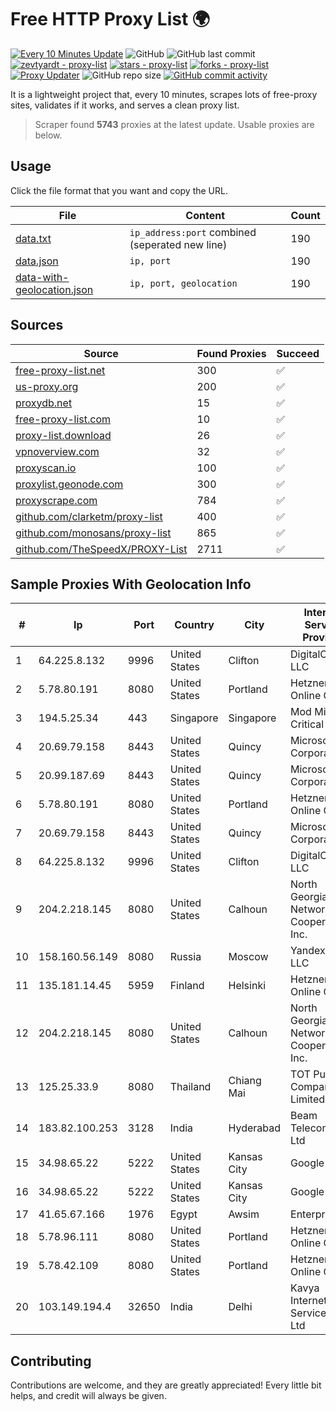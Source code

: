 
# Free HTTP Proxy List 🌍

[![Every 10 Minutes Update](https://github.com/mertguvencli/http-proxy-list/actions/workflows/main.yml/badge.svg?branch=main)](https://github.com/mertguvencli/http-proxy-list/actions/workflows/main.yml)
![GitHub](https://img.shields.io/github/license/mertguvencli/http-proxy-list)
![GitHub last commit](https://img.shields.io/github/last-commit/mertguvencli/http-proxy-list)
[![zevtyardt - proxy-list](https://img.shields.io/static/v1?label=zevtyardt&message=proxy-list&color=blue&logo=github)](https://github.com/zevtyardt/proxy-list "Go to GitHub repo")
[![stars - proxy-list](https://img.shields.io/github/stars/zevtyardt/proxy-list?style=social)](https://github.com/zevtyardt/proxy-list)
[![forks - proxy-list](https://img.shields.io/github/forks/zevtyardt/proxy-list?style=social)](https://github.com/zevtyardt/proxy-list)
[![Proxy Updater](https://github.com/zevtyardt/proxy-list/workflows/Proxy%20Updater/badge.svg)](https://github.com/zevtyardt/proxy-list/actions?query=workflow:"Proxy+Updater")
![GitHub repo size](https://img.shields.io/github/repo-size/zevtyardt/proxy-list)
[![GitHub commit activity](https://img.shields.io/github/commit-activity/m/zevtyardt/proxy-list?logo=commits)](https://github.com/zevtyardt/proxy-list/commits/main)

It is a lightweight project that, every 10 minutes, scrapes lots of free-proxy sites, validates if it works, and serves a clean proxy list.

> Scraper found **5743** proxies at the latest update. Usable proxies are below.

## Usage

Click the file format that you want and copy the URL.

|File|Content|Count|
|----|-------|-----|
|[data.txt](https://raw.githubusercontent.com/mertguvencli/http-proxy-list/main/proxy-list/data.txt)|`ip_address:port` combined (seperated new line)|190|
|[data.json](https://raw.githubusercontent.com/mertguvencli/http-proxy-list/main/proxy-list/data.json)|`ip, port`|190|
|[data-with-geolocation.json](https://raw.githubusercontent.com/mertguvencli/http-proxy-list/main/proxy-list/data-with-geolocation.json)|`ip, port, geolocation`|190|

## Sources

|Source|Found Proxies|Succeed|
|------|-------------|-------|
|[free-proxy-list.net](https://free-proxy-list.net)|300|✅|
|[us-proxy.org](https://www.us-proxy.org)|200|✅|
|[proxydb.net](http://proxydb.net)|15|✅|
|[free-proxy-list.com](https://free-proxy-list.com/?page=&port=&type%5B%5D=http&type%5B%5D=https&up_time=0&search=Search)|10|✅|
|[proxy-list.download](https://www.proxy-list.download/HTTP)|26|✅|
|[vpnoverview.com](https://vpnoverview.com/privacy/anonymous-browsing/free-proxy-servers)|32|✅|
|[proxyscan.io](https://www.proxyscan.io)|100|✅|
|[proxylist.geonode.com](https://proxylist.geonode.com/api/proxy-list?limit=300&page=1&sort_by=lastChecked&sort_type=desc&protocols=http,https)|300|✅|
|[proxyscrape.com](https://api.proxyscrape.com/v2/?request=displayproxies&protocol=http&timeout=10000&country=all&ssl=all&anonymity=all)|784|✅|
|[github.com/clarketm/proxy-list](https://raw.githubusercontent.com/clarketm/proxy-list/master/proxy-list-raw.txt)|400|✅|
|[github.com/monosans/proxy-list](https://raw.githubusercontent.com/monosans/proxy-list/main/proxies/http.txt)|865|✅|
|[github.com/TheSpeedX/PROXY-List](https://raw.githubusercontent.com/TheSpeedX/PROXY-List/master/http.txt)|2711|✅|


## Sample Proxies With Geolocation Info

|#|Ip|Port|Country|City|Internet Service Provider|
|-|--|----|-------|----|-------------------------|
|1|64.225.8.132|9996|United States|Clifton|DigitalOcean, LLC|
|2|5.78.80.191|8080|United States|Portland|Hetzner Online GmbH|
|3|194.5.25.34|443|Singapore|Singapore|Mod Mission Critical LLC|
|4|20.69.79.158|8443|United States|Quincy|Microsoft Corporation|
|5|20.99.187.69|8443|United States|Quincy|Microsoft Corporation|
|6|5.78.80.191|8080|United States|Portland|Hetzner Online GmbH|
|7|20.69.79.158|8443|United States|Quincy|Microsoft Corporation|
|8|64.225.8.132|9996|United States|Clifton|DigitalOcean, LLC|
|9|204.2.218.145|8080|United States|Calhoun|North Georgia Network Cooperative, Inc.|
|10|158.160.56.149|8080|Russia|Moscow|Yandex.Cloud LLC|
|11|135.181.14.45|5959|Finland|Helsinki|Hetzner Online GmbH|
|12|204.2.218.145|8080|United States|Calhoun|North Georgia Network Cooperative, Inc.|
|13|125.25.33.9|8080|Thailand|Chiang Mai|TOT Public Company Limited|
|14|183.82.100.253|3128|India|Hyderabad|Beam Telecom Pvt Ltd|
|15|34.98.65.22|5222|United States|Kansas City|Google LLC|
|16|34.98.65.22|5222|United States|Kansas City|Google LLC|
|17|41.65.67.166|1976|Egypt|Awsim|Enterprise|
|18|5.78.96.111|8080|United States|Portland|Hetzner Online GmbH|
|19|5.78.42.109|8080|United States|Portland|Hetzner Online GmbH|
|20|103.149.194.4|32650|India|Delhi|Kavya Internet Services Pvt Ltd|



## Contributing

Contributions are welcome, and they are greatly appreciated! Every
little bit helps, and credit will always be given.

